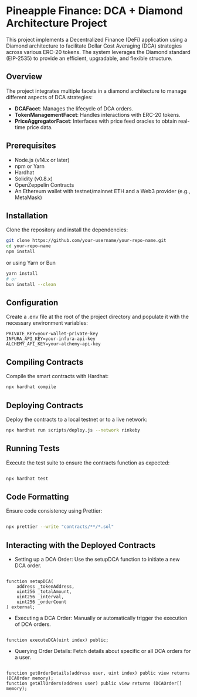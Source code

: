 # Pineapple Finance: DCA + Diamond Architecture Project

This project implements a Decentralized Finance (DeFi) application using a Diamond architecture to facilitate Dollar Cost Averaging (DCA) strategies across various ERC-20 tokens. The system leverages the Diamond standard (EIP-2535) to provide an efficient, upgradable, and flexible structure.

## Overview

The project integrates multiple facets in a diamond architecture to manage different aspects of DCA strategies:

- **DCAFacet**: Manages the lifecycle of DCA orders.
- **TokenManagementFacet**: Handles interactions with ERC-20 tokens.
- **PriceAggregatorFacet**: Interfaces with price feed oracles to obtain real-time price data.

## Prerequisites

- Node.js (v14.x or later)
- npm or Yarn
- Hardhat
- Solidity (v0.8.x)
- OpenZeppelin Contracts
- An Ethereum wallet with testnet/mainnet ETH and a Web3 provider (e.g., MetaMask)

## Installation

Clone the repository and install the dependencies:

```bash
git clone https://github.com/your-username/your-repo-name.git
cd your-repo-name
npm install
```

or using Yarn or Bun

```bash
yarn install
# or
bun install --clean
```

## Configuration

Create a .env file at the root of the project directory and populate it with the necessary environment variables:

```plaintext
PRIVATE_KEY=your-wallet-private-key
INFURA_API_KEY=your-infura-api-key
ALCHEMY_API_KEY=your-alchemy-api-key
```

## Compiling Contracts

Compile the smart contracts with Hardhat:

```bash
npx hardhat compile
```

## Deploying Contracts

Deploy the contracts to a local testnet or to a live network:

```bash
npx hardhat run scripts/deploy.js --network rinkeby
```

## Running Tests

Execute the test suite to ensure the contracts function as expected:

```bash

npx hardhat test
```

## Code Formatting

Ensure code consistency using Prettier:

```bash

npx prettier --write "contracts/**/*.sol"
```

## Interacting with the Deployed Contracts

- Setting up a DCA Order: Use the setupDCA function to initiate a new DCA order.

```solidity

function setupDCA(
    address _tokenAddress,
    uint256 _totalAmount,
    uint256 _interval,
    uint256 _orderCount
) external;
```

- Executing a DCA Order: Manually or automatically trigger the execution of DCA orders.

```solidity

function executeDCA(uint index) public;
```

- Querying Order Details: Fetch details about specific or all DCA orders for a user.

```solidity

function getOrderDetails(address user, uint index) public view returns (DCAOrder memory);
function getAllOrders(address user) public view returns (DCAOrder[] memory);
```
